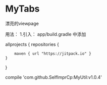 # MyTabs
漂亮的viewpage

用法：
1.引入：
 app/build.gradle 中添加

allprojects {
    repositories {

        maven { url "https://jitpack.io" }
    }
}

   compile 'com.github.SelfImprCp:MyUtil:v1.0.4'
